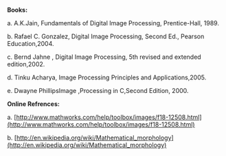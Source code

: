 **Books:**

a. A.K.Jain, Fundamentals of Digital Image Processing, Prentice-Hall, 1989.

b. Rafael C. Gonzalez, Digital Image Processing, Second Ed., Pearson Education,2004.

c. Bernd Jahne , Digital Image Processing, 5th revised and extended edition,2002.

d. Tinku Acharya, Image Processing Principles and Applications,2005.

e. Dwayne PhillipsImage ,Processing in C,Second Edition, 2000.

**Online Refrences:**

a. [http://www.mathworks.com/help/toolbox/images/f18-12508.html](http://www.mathworks.com/help/toolbox/images/f18-12508.html)

b. [http://en.wikipedia.org/wiki/Mathematical_morphology](http://en.wikipedia.org/wiki/Mathematical_morphology)